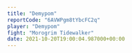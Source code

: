 ```yaml
---
title: "Demypom"
reportCode: "6AVWPgm8tYbcFC2q"
player: "Demypom"
fight: "Morogrim Tidewalker"
date: 2021-10-20T19:00:04.987000+00:00
---
```

